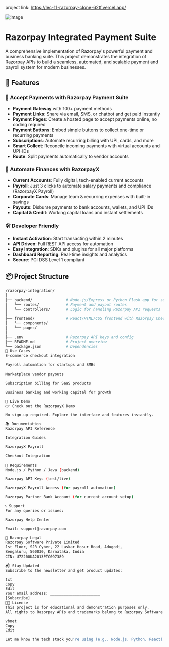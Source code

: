 
project link: https://lec-11-razorpay-clone-62tf.vercel.app/


![image](https://github.com/user-attachments/assets/adf878c9-d982-4eb8-9efd-f2b57a628827)



# Razorpay Integrated Payment Suite

A comprehensive implementation of Razorpay's powerful payment and business banking suite. This project demonstrates the integration of Razorpay APIs to build a seamless, automated, and scalable payment and payroll system for modern businesses.

## 🚀 Features

### 🔹 Accept Payments with Razorpay Payment Suite
- **Payment Gateway** with 100+ payment methods
- **Payment Links**: Share via email, SMS, or chatbot and get paid instantly
- **Payment Pages**: Create a hosted page to accept payments online, no coding required
- **Payment Buttons**: Embed simple buttons to collect one-time or recurring payments
- **Subscriptions**: Automate recurring billing with UPI, cards, and more
- **Smart Collect**: Reconcile incoming payments with virtual accounts and UPI-IDs
- **Route**: Split payments automatically to vendor accounts

### 🔹 Automate Finances with RazorpayX
- **Current Accounts**: Fully digital, tech-enabled current accounts
- **Payroll**: Just 3 clicks to automate salary payments and compliance (RazorpayX Payroll)
- **Corporate Cards**: Manage team & recurring expenses with built-in savings
- **Payouts**: Disburse payments to bank accounts, wallets, and UPI IDs
- **Capital & Credit**: Working capital loans and instant settlements

### 🛠️ Developer Friendly
- **Instant Activation**: Start transacting within 2 minutes
- **API Driven**: Full REST API access for automation
- **Easy Integration**: SDKs and plugins for all major platforms
- **Dashboard Reporting**: Real-time insights and analytics
- **Secure**: PCI DSS Level 1 compliant

## 📦 Project Structure

```bash
/razorpay-integration/
│
├── backend/               # Node.js/Express or Python Flask app for server-side APIs
│   └── routes/            # Payment and payout routes
│   └── controllers/       # Logic for handling Razorpay API requests
│
├── frontend/              # React/HTML/CSS frontend with Razorpay Checkout integration
│   └── components/
│   └── pages/
│
├── .env                   # Razorpay API keys and config
├── README.md              # Project overview
└── package.json           # Dependencies
💼 Use Cases
E-commerce checkout integration

Payroll automation for startups and SMBs

Marketplace vendor payouts

Subscription billing for SaaS products

Business banking and working capital for growth

🧪 Live Demo
👉 Check out the RazorpayX Demo

No sign-up required. Explore the interface and features instantly.

📚 Documentation
Razorpay API Reference

Integration Guides

RazorpayX Payroll

Checkout Integration

📌 Requirements
Node.js / Python / Java (backend)

Razorpay API Keys (test/live)

RazorpayX Payroll Access (for payroll automation)

Razorpay Partner Bank Account (for current account setup)

📞 Support
For any queries or issues:

Razorpay Help Center

Email: support@razorpay.com

🏢 Razorpay Legal
Razorpay Software Private Limited
1st Floor, SJR Cyber, 22 Laskar Hosur Road, Adugodi,
Bengaluru, 560030, Karnataka, India
CIN: U72200KA2013PTC097389

📬 Stay Updated
Subscribe to the newsletter and get product updates:

txt
Copy
Edit
Your email address: ______________________
[Subscribe]
🧑‍💻 License
This project is for educational and demonstration purposes only.
All rights to Razorpay APIs and trademarks belong to Razorpay Software Pvt Ltd.

vbnet
Copy
Edit

Let me know the tech stack you're using (e.g., Node.js, Python, React), and I can tailor this README wit
